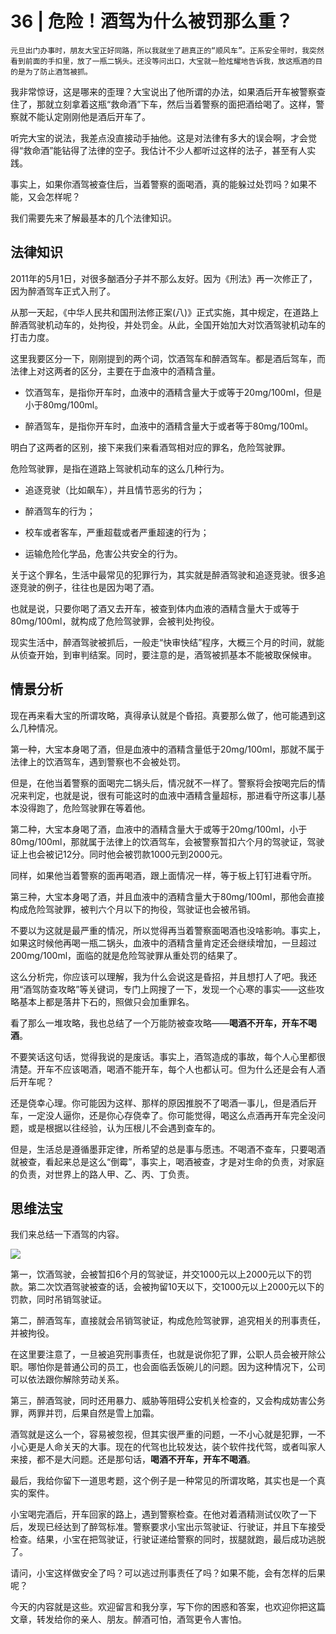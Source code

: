 # 36 | 危险！酒驾为什么被罚那么重？

    元旦出门办事时，朋友大宝正好同路，所以我就坐了趟真正的“顺风车”。正系安全带时，我突然看到前面的手扣里，放了一瓶二锅头。还没等问出口，大宝就一脸炫耀地告诉我，放这瓶酒的目的是为了防止酒驾被抓。

我非常惊讶，这是哪来的歪理？大宝说出了他所谓的办法，如果酒后开车被警察查住了，那就立刻拿着这瓶“救命酒”下车，然后当着警察的面把酒给喝了。这样，警察就不能认定刚刚他是酒后开车了。

听完大宝的说法，我差点没直接动手抽他。这是对法律有多大的误会啊，才会觉得“救命酒”能钻得了法律的空子。我估计不少人都听过这样的法子，甚至有人实践。

事实上，如果你酒驾被查住后，当着警察的面喝酒，真的能躲过处罚吗？如果不能，又会怎样呢？

我们需要先来了解最基本的几个法律知识。

## 法律知识

2011年的5月1日，对很多酗酒分子并不那么友好。因为《刑法》再一次修正了，因为醉酒驾车正式入刑了。

从那一天起，《中华人民共和国刑法修正案(八)》正式实施，其中规定，在道路上醉酒驾驶机动车的，处拘役，并处罚金。从此，全国开始加大对饮酒驾驶机动车的打击力度。

这里我要区分一下，刚刚提到的两个词，饮酒驾车和醉酒驾车。都是酒后驾车，而法律上对这两者的区分，主要在于血液中的酒精含量。

*   饮酒驾车，是指你开车时，血液中的酒精含量大于或等于20mg/100ml，但是小于80mg/100ml。
    
*   醉酒驾车，是指你开车时，血液中的酒精含量大于或者等于80mg/100ml。
    

明白了这两者的区别，接下来我们来看酒驾相对应的罪名，危险驾驶罪。

危险驾驶罪，是指在道路上驾驶机动车的这么几种行为。

*   追逐竞驶（比如飙车），并且情节恶劣的行为；
    
*   醉酒驾车的行为；
    
*   校车或者客车，严重超载或者严重超速的行为；
    
*   运输危险化学品，危害公共安全的行为。
    

关于这个罪名，生活中最常见的犯罪行为，其实就是醉酒驾驶和追逐竞驶。很多追逐竞驶的例子，往往也是因为喝了酒。

也就是说，只要你喝了酒又去开车，被查到体内血液的酒精含量大于或等于80mg/100ml，就构成了危险驾驶罪，会被判处拘役。

现实生活中，醉酒驾驶被抓后，一般走“快审快结”程序，大概三个月的时间，就能从侦查开始，到审判结案。同时，要注意的是，酒驾被抓基本不能被取保候审。

## 情景分析

现在再来看大宝的所谓攻略，真得承认就是个昏招。真要那么做了，他可能遇到这么几种情况。

第一种，大宝本身喝了酒，但是血液中的酒精含量低于20mg/100ml，那就不属于法律上的饮酒驾车，遇到警察也不会被处罚。

但是，在他当着警察的面喝完二锅头后，情况就不一样了。警察将会按喝完后的情况来判定，也就是说，很有可能这时的血液中酒精含量超标，那进看守所这事儿基本没得跑了，危险驾驶罪在等着他。

第二种，大宝本身喝了酒，血液中的酒精含量大于或等于20mg/100ml，小于80mg/100ml，那就属于法律上的饮酒驾车，会被警察暂扣六个月的驾驶证，驾驶证上也会被记12分。同时他会被罚款1000元到2000元。

同样，如果他当着警察的面再喝酒，跟上面情况一样，等于板上钉钉进看守所。

第三种，大宝本身喝了酒，并且血液中的酒精含量大于80mg/100ml，那他会直接构成危险驾驶罪，被判六个月以下的拘役，驾驶证也会被吊销。

不要以为这就是最严重的情况，所以觉得再当着警察面喝酒也没啥影响。事实上，如果这时候他再喝一瓶二锅头，血液中的酒精含量肯定还会继续增加，一旦超过200mg/100ml，面临的就是危险驾驶罪从重处罚的结果了。

这么分析完，你应该可以理解，我为什么会说这是昏招，并且想打人了吧。我还用“酒驾防查攻略”等关键词，专门上网搜了一下，发现一个心寒的事实——这些攻略基本上都是落井下石的，照做只会加重罪名。

看了那么一堆攻略，我也总结了一个万能防被查攻略——**喝酒不开车，开车不喝酒**。

不要笑话这句话，觉得我说的是废话。事实上，酒驾造成的事故，每个人心里都很清楚。开车不应该喝酒，喝酒不能开车，每个人也都认可。但为什么还是会有人酒后开车呢？

还是侥幸心理。你可能因为这样、那样的原因推脱不了喝酒一事儿，但是酒后开车，一定没人逼你，还是你心存侥幸了。你可能觉得，喝这么点酒再开车完全没问题，或是根据以往经验，认为压根儿不会遇到查车的。

但是，生活总是遵循墨菲定律，所希望的总是事与愿违。不喝酒不查车，只要喝酒就被查，看起来总是这么“倒霉”，事实上，喝酒被查，才是对生命的负责，对家庭的负责，对世界上的路人甲、乙、丙、丁负责。

## 思维法宝

我们来总结一下酒驾的内容。

![](https://static001.geekbang.org/resource/image/f7/f8/f73840f8fed298d093827a6c3160f4f8.jpg)

第一，饮酒驾驶，会被暂扣6个月的驾驶证，并交1000元以上2000元以下的罚款。第二次饮酒驾驶被查的话，会被拘留10天以下，交1000元以上2000元以下的罚款，同时吊销驾驶证。

第二，醉酒驾车，直接就会吊销驾驶证，构成危险驾驶罪，追究相关的刑事责任，并被拘役。

在这里要注意了，一旦被追究刑事责任，也就是说你犯了罪，公职人员会被开除公职。哪怕你是普通公司的员工，也会面临丢饭碗儿的问题。因为这种情况下，公司可以依法跟你解除劳动关系。

第三，醉酒驾驶，同时还用暴力、威胁等阻碍公安机关检查的，又会构成妨害公务罪，两罪并罚，后果自然是雪上加霜。

酒驾就是这么一个，容易被忽视，但其实很严重的问题，一不小心就是犯罪，一不小心更是人命关天的大事。现在的代驾也比较发达，装个软件找代驾，或者叫家人来接，都不是大问题。还是那句话，**喝酒不开车，开车不喝酒**。

最后，我给你留下一道思考题，这个例子是一种常见的所谓攻略，其实也是一个真实的案件。

小宝喝完酒后，开车回家的路上，遇到警察检查。在他对着酒精测试仪吹了一下后，发现已经达到了醉驾标准。警察要求小宝出示驾驶证、行驶证，并且下车接受检查。结果，小宝在把驾驶证，行驶证递给警察的同时，拔腿就跑，最后成功逃脱了。

请问，小宝这样做安全了吗？可以逃过刑事责任了吗？如果不能，会有怎样的后果呢？

今天的内容就是这些。欢迎留言和我分享，写下你的困惑和答案，也欢迎你把这篇文章，转发给你的亲人、朋友。醉酒可怕，酒驾更令人害怕。
    